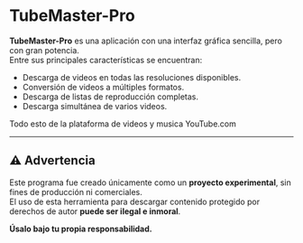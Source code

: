# TubeMaster-Pro

**TubeMaster-Pro** es una aplicación con una interfaz gráfica sencilla, pero con gran potencia.  
Entre sus principales características se encuentran:

- Descarga de videos en todas las resoluciones disponibles.  
- Conversión de videos a múltiples formatos.  
- Descarga de listas de reproducción completas.  
- Descarga simultánea de varios videos.  

Todo esto de la plataforma de videos y musica YouTube.com

---

## ⚠️ Advertencia

Este programa fue creado únicamente como un **proyecto experimental**, sin fines de producción ni comerciales.  
El uso de esta herramienta para descargar contenido protegido por derechos de autor **puede ser ilegal e inmoral**.  

**Úsalo bajo tu propia responsabilidad.**
